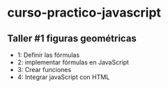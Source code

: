 # curso-practico-javascript

## Taller #1 figuras geométricas

- 1: Definir las fórmulas
- 2: implementar fórmulas en JavaScript
- 3: Crear funciones
- 4: Integrar javaScript con HTML 